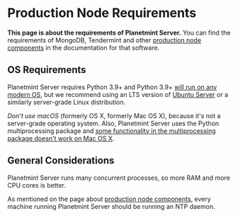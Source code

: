 <!---
Copyright © 2020 Interplanetary Database Association e.V.,
Planetmint and IPDB software contributors.
SPDX-License-Identifier: (Apache-2.0 AND CC-BY-4.0)
Code is Apache-2.0 and docs are CC-BY-4.0
--->

# Production Node Requirements

**This page is about the requirements of Planetmint Server.** You can find the requirements of MongoDB, Tendermint and other [production node components](node-components) in the documentation for that software.

## OS Requirements

Planetmint Server requires Python 3.9+ and Python 3.9+ [will run on any modern OS](https://docs.python.org/3.5/using/index.html), but we recommend using an LTS version of [Ubuntu Server](https://www.ubuntu.com/server) or a similarly server-grade Linux distribution.

_Don't use macOS_ (formerly OS X, formerly Mac OS X), because it's not a server-grade operating system. Also, Planetmint Server uses the Python multiprocessing package and [some functionality in the multiprocessing package doesn't work on Mac OS X](https://docs.python.org/3.9/library/multiprocessing.html#multiprocessing.Queue.qsize).

## General Considerations

Planetmint Server runs many concurrent processes, so more RAM and more CPU cores is better.

As mentioned on the page about [production node components](node-components), every machine running Planetmint Server should be running an NTP daemon.
